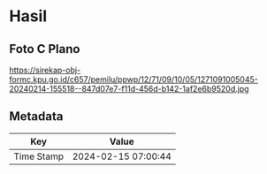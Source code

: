 # Hasil

## Foto C Plano

https://sirekap-obj-formc.kpu.go.id/c657/pemilu/ppwp/12/71/09/10/05/1271091005045-20240214-155518--847d07e7-f11d-456d-b142-1af2e6b9520d.jpg


## Metadata

| Key        | Value               |
| ---------- | ------------------- |
| Time Stamp | 2024-02-15 07:00:44 |



